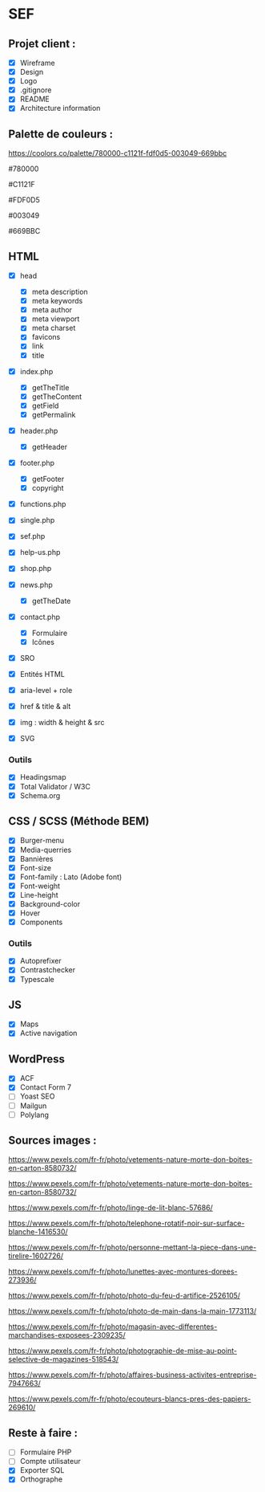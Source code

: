 # SEF

## Projet client :

- [x] Wireframe
- [x] Design
- [x] Logo
- [x] .gitignore
- [x] README
- [x] Architecture information

## Palette de couleurs :

https://coolors.co/palette/780000-c1121f-fdf0d5-003049-669bbc

#780000

#C1121F

#FDF0D5

#003049

#669BBC

## HTML

- [x] head

    -[x] meta description
    -[x] meta keywords
    -[x] meta author
    -[x] meta viewport
    -[x] meta charset
    -[x] favicons
    -[x] link
    -[x] title
- [x] index.php

    -[x] getTheTitle
    -[x] getTheContent
    -[x] getField
    -[x] getPermalink
- [x] header.php

    - [x] getHeader
- [x] footer.php

    - [x] getFooter
    - [x] copyright
- [x] functions.php
- [x] single.php
- [x] sef.php
- [x] help-us.php
- [x] shop.php
- [x] news.php

    -[x] getTheDate
- [x] contact.php
    
    - [x] Formulaire
  - [x] Icônes

- [x] SRO
- [x] Entités HTML
- [x] aria-level + role
- [x] href & title & alt
- [x] img : width & height & src
- [x] SVG

### Outils

- [x] Headingsmap
- [x] Total Validator / W3C
- [x] Schema.org

## CSS / SCSS (Méthode BEM)

- [x] Burger-menu
- [x] Media-querries
- [x] Bannières
- [x] Font-size
- [x] Font-family : Lato (Adobe font)
- [x] Font-weight
- [x] Line-height
- [x] Background-color
- [x] Hover
- [x] Components

### Outils

- [x] Autoprefixer
- [x] Contrastchecker
- [x] Typescale

## JS

- [x] Maps
- [x] Active navigation

## WordPress

- [x] ACF
- [x] Contact Form 7
- [ ] Yoast SEO
- [ ] Mailgun
- [ ] Polylang

## Sources images :

https://www.pexels.com/fr-fr/photo/vetements-nature-morte-don-boites-en-carton-8580732/

https://www.pexels.com/fr-fr/photo/vetements-nature-morte-don-boites-en-carton-8580732/

https://www.pexels.com/fr-fr/photo/linge-de-lit-blanc-57686/

https://www.pexels.com/fr-fr/photo/telephone-rotatif-noir-sur-surface-blanche-1416530/

https://www.pexels.com/fr-fr/photo/personne-mettant-la-piece-dans-une-tirelire-1602726/

https://www.pexels.com/fr-fr/photo/lunettes-avec-montures-dorees-273936/

https://www.pexels.com/fr-fr/photo/photo-du-feu-d-artifice-2526105/

https://www.pexels.com/fr-fr/photo/photo-de-main-dans-la-main-1773113/

https://www.pexels.com/fr-fr/photo/magasin-avec-differentes-marchandises-exposees-2309235/

https://www.pexels.com/fr-fr/photo/photographie-de-mise-au-point-selective-de-magazines-518543/

https://www.pexels.com/fr-fr/photo/affaires-business-activites-entreprise-7947663/

https://www.pexels.com/fr-fr/photo/ecouteurs-blancs-pres-des-papiers-269610/

## Reste à faire :

- [ ] Formulaire PHP
- [ ] Compte utilisateur
- [x] Exporter SQL
- [x] Orthographe